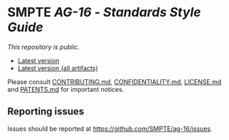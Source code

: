 # SMPTE _AG-16_ - _Standards Style Guide_

_This repository is *public*._

* [Latest version](https://doc.smpte-doc.org/ag-16/main/)
* [Latest version (all artifacts)](https://doc.smpte-doc.org/ag-16/main/pub-artifacts.html)

Please consult [CONTRIBUTING.md](./CONTRIBUTING.md), [CONFIDENTIALITY.md](./CONFIDENTIALITY.md), [LICENSE.md](./LICENSE.md) and
[PATENTS.md](./PATENTS.md) for important notices.

## Reporting issues

Issues should be reported at <https://github.com/SMPTE/ag-16/issues>.


